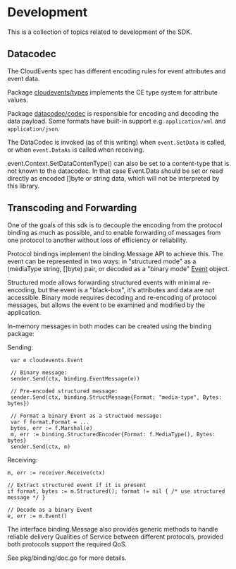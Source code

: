 # Development

This is a collection of topics related to development of the SDK.

## Datacodec

The CloudEvents spec has different encoding rules for event attributes and event
data.

Package [cloudevents/types][cloudevents.types] implements the CE type system for
attribute values.

Package [datacodec/codec][datacodec.codec] is responsible for encoding and
decoding the data payload. Some formats have built-in support e.g.
`application/xml` and `application/json`.

The DataCodec is invoked (as of this writing) when `event.SetData` is called, or
when `event.DataAs` is called when receiving.

event.Context.SetDataContenType() can also be set to a content-type that is not
known to the datacodec. In that case Event.Data should be set or read directly
as encoded []byte or string data, which will not be interpreted by this library.

## Transcoding and Forwarding

One of the goals of this sdk is to decouple the encoding from the protocol
binding as much as possible, and to enable forwarding of messages from one
protocol to another without loss of efficiency or reliability.

Protocol bindings implement the binding.Message API to achieve this. The event
can be represented in two ways: in "structured mode" as a (mediaType string,
[]byte) pair, or decoded as a "binary mode" [Event][cloudevents.event] object.

Structured mode allows forwarding structured events with minimal re-encoding,
but the event is a "black-box", it's attributes and data are not accessible.
Binary mode requires decoding and re-encoding of protocol messages, but allows
the event to be examined and modified by the application.

In-memory messages in both modes can be created using the binding package:

Sending:

```
 var e cloudevents.Event

 // Binary message:
 sender.Send(ctx, binding.EventMessage(e))

 // Pre-encoded structured message:
 sender.Send(ctx, binding.StructMessage{Format: "media-type", Bytes: bytes})

 // Format a binary Event as a structued message:
 var f format.Format = ...
 bytes, err := f.Marshal(e)
 m, err := binding.StructuredEncoder{Format: f.MediaType(), Bytes: bytes}
 sender.Send(ctx, m)
```

Receiving:

```
m, err := receiver.Receive(ctx)

// Extract structured event if it is present
if format, bytes := m.Structured(); format != nil { /* use structured message */ }

// Decode as a binary Event
e, err := m.Event()
```

The interface binding.Message also provides generic methods to handle reliable
delivery Qualities of Service between different protocols, provided both
protocols support the required QoS.

See pkg/binding/doc.go for more details.

[cloudevents.event]: ../pkg/cloudevents/event.go
[cloudevents.types]: ../pkg/types/doc.go
[transport.transport]: ../pkg/cloudevents/transport/transport.go
[transport.message]: ../pkg/cloudevents/transport/message.go
[transport.codec]: ../pkg/cloudevents/transport/codec.go
[datacodec.codec]: ../pkg/cloudevents/datacodec/codec.go
